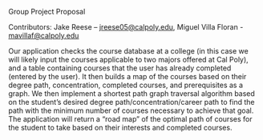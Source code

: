 Group Project Proposal

Contributors: Jake Reese – jreese05@calpoly.edu,
              Miguel Villa Floran - mavillaf@calpoly.edu

Our application checks the course database at a college (in this case we will likely input the courses applicable to two majors offered at Cal Poly), and a table containing courses that the user has already completed (entered by the user). It then builds a map of the courses based on their degree path, concentration, completed courses, and prerequisites as a graph. We then implement a shortest path graph traversal algorithm based on the student’s desired degree path/concentration/career path to find the path with the minimum number of courses necessary to achieve that goal. The application will return a “road map” of the optimal path of courses for the student to take based on their interests and completed courses.
